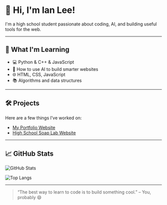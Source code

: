 # 👋 Hi, I'm Ian Lee!

I'm a high school student passionate about coding, AI, and building useful tools for the web.

---

## 🧠 What I'm Learning

- 💻 Python & C++ & JavaScript
- 🤖 How to use AI to build smarter websites
- 🌐 HTML, CSS, JavaScript
- 📚 Algorithms and data structures

---

## 🛠️ Projects

Here are a few things I’ve worked on:
- [My Portfolio Website](https://ianlee-my-portfolio.vercel.app)
- [High School Soap Lab Website](https://hssl-web.vercel.app)  

---

## 📈 GitHub Stats

![GitHub Stats](https://github-readme-stats.vercel.app/api?username=yal212&show_icons=true&theme=tokyonight)

![Top Langs](https://github-readme-stats.vercel.app/api/top-langs/?username=yal212&layout=compact&theme=tokyonight)

---

> “The best way to learn to code is to build something cool.” – You, probably 😄
